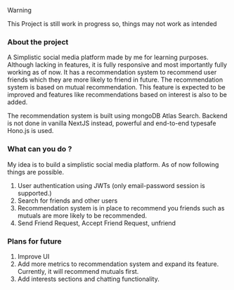 > [!WARNING]
> This Project is still work in progress so, things may not work as intended

### About the project

A Simplistic social media platform made by me for learning purposes. Although lacking in features, it is fully responsive and most importantly fully working as of now. 
It has a recommendation system to recommend user friends which they are more likely to friend in future. The recommendation system is based on mutual recommendation. This feature is expected to be improved and features like recommendations based on interest is also to be added. 

The recommendation system is built using mongoDB Atlas Search. Backend is not done in vanilla NextJS instead, powerful and end-to-end typesafe Hono.js is used.

### What can you do ?
My idea is to build a simplistic social media platform. As of now following things are possible.
1. User authentication using JWTs (only email-password session is supported.)
2. Search for friends and other users
3. Recommendation system is in place to recommend you friends such as mutuals are more likely to be recommended.
4. Send Friend Request, Accept Friend Request, unfriend

### Plans for future
1. Improve UI
2. Add more metrics to recommendation system and expand its feature. Currently, it will recommend mutuals first.
3. Add interests sections and chatting functionality.



